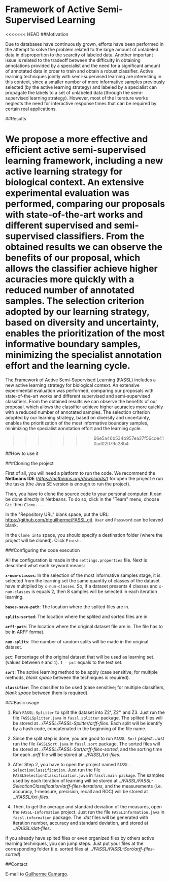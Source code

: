 # Framework of Active Semi-Supervised Learning
<<<<<<< HEAD
##Motivation

Due to databases have continuously grown, efforts have been performed in the attempt to solve the problem related to the large amount of unlabeled data in disproportion to the scarcity of labeled data. Another important issue is related to the tradeoff between the difficulty in obtaining annotations provided by a specialist and the need for a significant amount of annotated data in order to train and obtain a robust classifier. Active learning techniques jointly with semi-supervised learning are interesting in this context, since a smaller number of more informative samples previously selected (by the active learning strategy) and labeled by a specialist can propagate the labels to a set of unlabeled data (through the semi-supervised learning strategy). However, most of the literature works neglects the need for interactive response times that can be required by certain real applications. 

##Results

We propose a more effective and efficient active semi-supervised learning framework, including a new active learning strategy for biological context. An extensive experimental evaluation was performed, comparing our proposals with state-of-the-art works and different supervised and semi-supervised classifiers. From the obtained results we can observe the benefits of our proposal, which allows the classifier achieve higher acuracies more quickly with a reduced number of annotated samples. The selection criterion adopted by our learning strategy, based on diversity and uncertainty, enables the prioritization of the most informative boundary samples, minimizing the specialist annotation effort and the learning cycle.
=======

The Framework of Active Semi-Supervised Learning (FASSL) includes a new active learning strategy for biological context. An extensive experimental evaluation was performed, comparing our proposals with state-of-the-art works and different supervised and semi-supervised classifiers. From the obtained results we can observe the benefits of our proposal, which allows the classifier achieve higher acuracies more quickly with a reduced number of annotated samples. The selection criterion adopted by our learning strategy, based on diversity and uncertainty, enables the prioritization of the most informative boundary samples, minimizing the specialist annotation effort and the learning cycle.
>>>>>>> 66e5a46b534b957ea27f56cde410ad02079c28b4

##How to use it

###Cloning the project

First of all, you will need a platform to run the code. We recommend the **Netbeans IDE** (*https://netbeans.org/downloads/*) for open the project e run the tasks (the Java SE version is enough to run the project).

Then, you have to clone the source code to your personal computer. It can be done directly in Netbeans. To do so, click in the "Team" menu, choose `Git` then `Clone...`.

In the "Repository URL" blank space, put the URL: https://github.com/btguilherme/FASSL.git. `User` and `Password` can be leaved blank.

In the `Clone into` space, you should specify a destination folder (where the project will be cloned). Click `Finish`.

###Configuring the code execution

All the configuration is made in the `settings.properties` file. Next is described what each keyword means:

**`x-num-classes`**: In the selection of the most informative samples stage, it is selected from the learning set the same quantity of classes of the dataset have multiplied by `x-num-classes`. So, if a dataset presents 4 classes and `x-num-classes` is equals 2, then 8 samples will be selected in each iteration learning.

**`bases-save-path`**: The location where the splited files are in.

**`splits-sorted`**: The location where the splited and sorted files are in.

**`arff-path`**: The location where the original dataset file are in. The file has to be in ARFF format.

**`num-splits`**: The number of random splits will be made in the original dataset.

**`pct`**: Percentage of the original dataset that will be used as learning set. (values between `0` and `1`). `1 - pct` equals to the test set.

**`sort`**: The active learning method to be apply (case sensitive; for multiple methods, *blank space* between the techniques is required).

**`classifier`**: The classifier to be used (case sensitive; for multiple classifiers, *blank space* between them is required).


###Basic usage

1. Run `FASSL-Splitter` to split the dataset into Z2', Z2'' and Z3. Just run the file `FASSLSplitter.java` in `fassl.splitter` package. The splited files will be stored at *../FASSL/FASSL-Splitter/arff-files*. Each split will be identify by a hash code, concatenated in the beginning of the file name.

2. Since the split step is done, you are good to run `FASSL-Sort` project. Just run the file `FASSLSort.java` in `fassl.sort` package. The sorted files will be stored at *../FASSL/FASSL-Sort/arff-files-sorted*, and the sorting time for each *.arff* file will be stored at *../FASSL/txt-files*.

3. After Step 2, you have to open the project named `FASSL-SelectionClassification`. Just run the file `FASSLSelectionClassification.java` in `fassl.main package`. The samples used by each iteration of learning will be stored at *../FASSL/FASSL-SelectionClassification/arff-files-iterations*, and the measurements (i.e. accuracy, f-measure, precision, recall and ROC) will be stored at *../FASSL/txt-files*.

4. Then, to get the average and standard deviation of the measures, open the `FASSL-Information` project. Just run the file `FASSLInformation.java` in `fassl.information` package. The *.dat* files will be generated with iteration number, accuracy and standard deviation, and stored at *../FASSL/dat-files*.

If you already have splited files or even organized files by others active learning techniques, you can jump steps. Just put your files at the corresponding folder (i.e. sorted files at *../FASSL/FASSL-Sort/arff-files-sorted*).


##Contact

E-mail to [Guilherme Camargo](mailto:gcamargo@alunos.utfpr.edu.br).
